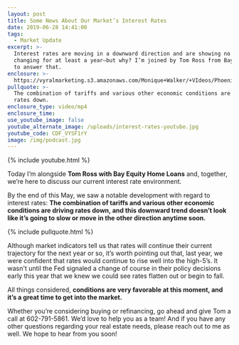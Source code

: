 ```yaml
---
layout: post
title: Some News About Our Market’s Interest Rates
date: 2019-06-28 14:41:00
tags:
  - Market Update
excerpt: >-
  Interest rates are moving in a downward direction and are showing no signs of
  changing for at least a year—but why? I’m joined by Tom Ross from Bay Equity
  to answer that.
enclosure: >-
  https://vyralmarketing.s3.amazonaws.com/Monique+Walker/+VIdeos/Phoenix+Real+Estate-+Some+News+About+Our+Markets+Interest+Rates.mp4
pullquote: >-
  The combination of tariffs and various other economic conditions are driving
  rates down.
enclosure_type: video/mp4
enclosure_time:
use_youtube_image: false
youtube_alternate_image: /uploads/interest-rates-youtube.jpg
youtube_code: CDF_VYSF1rY
image: /img/podcast.jpg
---
```


{% include youtube.html %}

Today I’m alongside **Tom Ross with Bay Equity Home Loans** and, together, we’re here to discuss our current interest rate environment.&nbsp;

By the end of this May, we saw a notable development with regard to interest rates: **The combination of tariffs and various other economic conditions are driving rates down, and this downward trend doesn’t look like it’s going to slow or move in the other direction anytime soon.**

{% include pullquote.html %}

Although market indicators tell us that rates will continue their current trajectory for the next year or so, it’s worth pointing out that, last year, we were confident that rates would continue to rise well into the high-5’s. It wasn't until the Fed signaled a change of course in their policy decisions early this year that we knew we could see rates flatten out or begin to fall.&nbsp;

All things considered, **conditions are very favorable at this moment, and it’s a great time to get into the market.** &nbsp;

Whether you’re considering buying or refinancing, go ahead and give Tom a call at 602-791-5861. We’d love to help you as a team\! And if you have any other questions regarding your real estate needs, please reach out to me as well. We hope to hear from you soon\!
